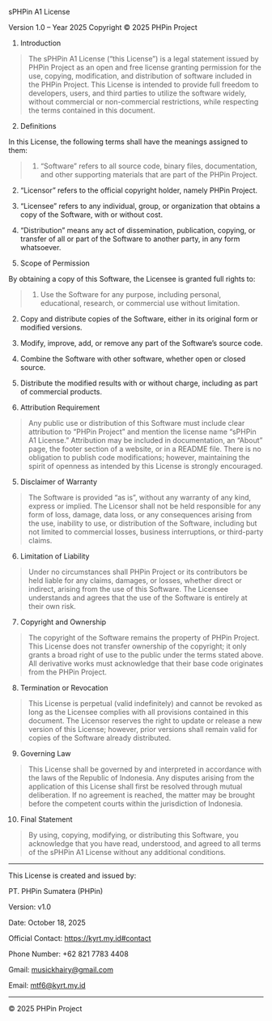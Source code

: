 sPHPin A1 License

Version 1.0 – Year 2025
Copyright © 2025 PHPin Project

1. Introduction

> The sPHPin A1 License (“this License”) is a legal statement issued by PHPin Project as an open and free license granting permission for the use, copying, modification, and distribution of software included in the PHPin Project.
This License is intended to provide full freedom to developers, users, and third parties to utilize the software widely, without commercial or non-commercial restrictions, while respecting the terms contained in this document.



2. Definitions

In this License, the following terms shall have the meanings assigned to them:

> 1. “Software” refers to all source code, binary files, documentation, and other supporting materials that are part of the PHPin Project.


2. “Licensor” refers to the official copyright holder, namely PHPin Project.


3. “Licensee” refers to any individual, group, or organization that obtains a copy of the Software, with or without cost.


4. “Distribution” means any act of dissemination, publication, copying, or transfer of all or part of the Software to another party, in any form whatsoever.





3. Scope of Permission

By obtaining a copy of this Software, the Licensee is granted full rights to:

> 1. Use the Software for any purpose, including personal, educational, research, or commercial use without limitation.


2. Copy and distribute copies of the Software, either in its original form or modified versions.


3. Modify, improve, add, or remove any part of the Software’s source code.


4. Combine the Software with other software, whether open or closed source.


5. Distribute the modified results with or without charge, including as part of commercial products.





4. Attribution Requirement

> Any public use or distribution of this Software must include clear attribution to “PHPin Project” and mention the license name “sPHPin A1 License.”
Attribution may be included in documentation, an “About” page, the footer section of a website, or in a README file.
There is no obligation to publish code modifications; however, maintaining the spirit of openness as intended by this License is strongly encouraged.



5. Disclaimer of Warranty

> The Software is provided “as is”, without any warranty of any kind, express or implied.
The Licensor shall not be held responsible for any form of loss, damage, data loss, or any consequences arising from the use, inability to use, or distribution of the Software, including but not limited to commercial losses, business interruptions, or third-party claims.



6. Limitation of Liability

> Under no circumstances shall PHPin Project or its contributors be held liable for any claims, damages, or losses, whether direct or indirect, arising from the use of this Software.
The Licensee understands and agrees that the use of the Software is entirely at their own risk.



7. Copyright and Ownership

> The copyright of the Software remains the property of PHPin Project.
This License does not transfer ownership of the copyright; it only grants a broad right of use to the public under the terms stated above.
All derivative works must acknowledge that their base code originates from the PHPin Project.



8. Termination or Revocation

> This License is perpetual (valid indefinitely) and cannot be revoked as long as the Licensee complies with all provisions contained in this document.
The Licensor reserves the right to update or release a new version of this License; however, prior versions shall remain valid for copies of the Software already distributed.



9. Governing Law

> This License shall be governed by and interpreted in accordance with the laws of the Republic of Indonesia.
Any disputes arising from the application of this License shall first be resolved through mutual deliberation. If no agreement is reached, the matter may be brought before the competent courts within the jurisdiction of Indonesia.



10. Final Statement

> By using, copying, modifying, or distributing this Software, you acknowledge that you have read, understood, and agreed to all terms of the sPHPin A1 License without any additional conditions.




---

This License is created and issued by:

PT. PHPin Sumatera (PHPin)

Version: v1.0

Date: October 18, 2025

Official Contact: https://kyrt.my.id#contact

Phone Number: +62 821 7783 4408

Gmail: musickhairy@gmail.com

Email: mtf6@kyrt.my.id


---

© 2025 PHPin Project
